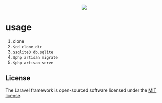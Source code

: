 <p align="center"><img src="https://laravel.com/assets/img/components/logo-laravel.svg"></p>

# usage
1. clone
2. `$cd clone_dir`
3. `$sqlite3 db.sqlite`
4. `$php artisan migrate`
5. `$php artisan serve`

## License

The Laravel framework is open-sourced software licensed under the [MIT license](https://opensource.org/licenses/MIT).
